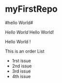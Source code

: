 # myFirstRepo
#hello World#




*Hello World*
Hello World!

Hello World !

This is an order List
* 1rst issue 
* 2nd issue
* 3rd issue
* 4th issue
